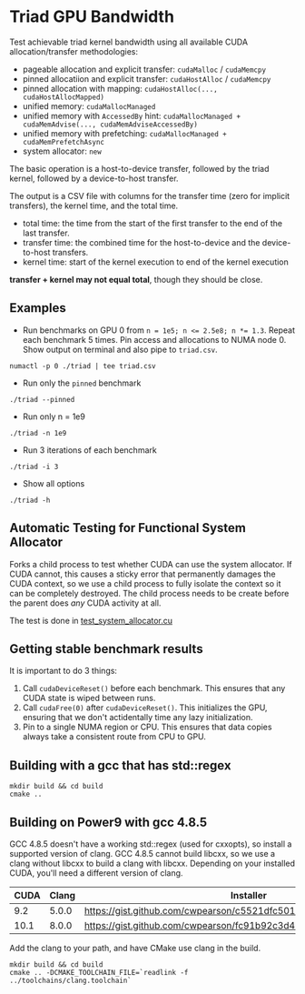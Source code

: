 # Triad GPU Bandwidth

Test achievable triad kernel bandwidth using all available CUDA allocation/transfer methodologies:
* pageable allocation and explicit transfer: `cudaMalloc` / `cudaMemcpy`
* pinned allocatiion and explicit transfer: `cudaHostAlloc` / `cudaMemcpy`
* pinned allocation with mapping: `cudaHostAlloc(..., cudaHostAllocMapped)`
* unified memory: `cudaMallocManaged`
* unified memory with `AccessedBy` hint: `cudaMallocManaged + cudaMemAdvise(..., cudaMemAdviseAccessedBy)`
* unified memory with prefetching: `cudaMallocManaged + cudaMemPrefetchAsync`
* system allocator: `new`

The basic operation is a host-to-device transfer, followed by the triad kernel, followed by a device-to-host transfer.

The output is a CSV file with columns for the transfer time (zero for implicit transfers), the kernel time, and the total time. 

* total time: the time from the start of the first transfer to the end of the last transfer.
* transfer time: the combined time for the host-to-device and the device-to-host transfers.
* kernel time: start of the kernel execution to end of the kernel execution

**transfer + kernel may not equal total**, though they should be close.

## Examples

* Run benchmarks on GPU 0 from `n = 1e5; n <= 2.5e8; n *= 1.3`.
Repeat each benchmark 5 times.
Pin access and allocations to NUMA node 0.
Show output on terminal and also pipe to `triad.csv`.

`numactl -p 0 ./triad | tee triad.csv`

* Run only the `pinned` benchmark

`./triad --pinned`

* Run only n = 1e9

`./triad -n 1e9`

* Run 3 iterations of each benchmark

`./triad -i 3`

* Show all options

`./triad -h`

## Automatic Testing for Functional System Allocator
Forks a child process to test whether CUDA can use the system allocator.
If CUDA cannot, this causes a sticky error that permanently damages the CUDA context, so we use a child process to fully isolate the context so it can be completely destroyed.
The child process needs to be create before the parent does *any* CUDA activity at all.

The test is done in [test_system_allocator.cu](test_system_allocator.cu)

## Getting stable benchmark results

It is important to do 3 things:
1. Call `cudaDeviceReset()` before each benchmark. This ensures that any CUDA state is wiped between runs.
2. Call `cudaFree(0)` after `cudaDeviceReset()`. This initializes the GPU, ensuring that we don't actidentally time any lazy initialization.
3. Pin to a single NUMA region or CPU. This ensures that data copies always take a consistent route from CPU to GPU.

## Building with a gcc that has std::regex

```
mkdir build && cd build
cmake ..
```

## Building on Power9 with gcc 4.8.5

GCC 4.8.5 doesn't have a working std::regex (used for cxxopts), so install a supported version of clang.
GCC 4.8.5 cannot build libcxx, so we use a clang without libcxx to build a clang with libcxx.
Depending on your installed CUDA, you'll need a different version of clang.

| CUDA | Clang | Installer |
|-|-|-|
| 9.2  | 5.0.0 | https://gist.github.com/cwpearson/c5521dfc50175b1d977643b2fc5a2bb1 |
| 10.1 | 8.0.0 | https://gist.github.com/cwpearson/fc91b92c3d49d75a1b3a559aacb1d38e |

Add the clang to your path, and have CMake use clang in the build.

```
mkdir build && cd build
cmake .. -DCMAKE_TOOLCHAIN_FILE=`readlink -f ../toolchains/clang.toolchain`
```



